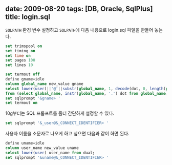 date: 2009-08-20
tags: [DB, Oracle, SqlPlus]
title: login.sql
---
`SQLPATH` 환경 변수 설정하고 `SQLPATH`에 다음 내용으로 login.sql 파일을 만들어 놓는다.
<!--more-->

```sql
set trimspool on
set timing on
set time on
set pages 100
set lines 10

set termout off
define gname=idle
column global_name new_value gname
select lower(user)||'@'||substr(global_name, 1, decode(dot, 0, length(global_name), dot-1)) global_name
from (select global_name, instr(global_name, '.') dot from global_name);
set sqlprompt '&gname> '
set termout on
```

10g부터는 SQL 프롬프트를 좀더 간단하게 설정할 수 있다.

```sql
set sqlprompt '&_user@&_CONNECT_IDENTIFIER> '
```

사용자 이름을 소문자로 나오게 하고 싶으면 다음과 같이 하면 된다.

```sql
define uname=idle
column user_name new_value uname
select lower(user) user_name from dual;
set sqlprompt '&uname@&_CONNECT_IDENTIFIER> '
```
